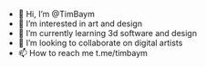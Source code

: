 - 👋 Hi, I’m @TimBaym
- 👀 I’m interested in art and design
- 🌱 I’m currently learning 3d software and design
- 💞️ I’m looking to collaborate on digital artists
- 📫 How to reach me t.me/timbaym

<!---
TimBaym/TimBaym is a ✨ special ✨ repository because its `README.md` (this file) appears on your GitHub profile.
You can click the Preview link to take a look at your changes.
--->
